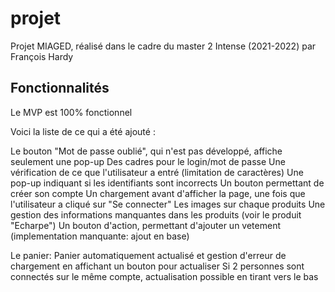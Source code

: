 # projet

Projet MIAGED, réalisé dans le cadre du master 2 Intense (2021-2022) par François Hardy

## Fonctionnalités

Le MVP est 100% fonctionnel

Voici la liste de ce qui a été ajouté :

Le bouton "Mot de passe oublié", qui n'est pas développé, affiche seulement une pop-up
Des cadres pour le login/mot de passe
Une vérification de ce que l'utilisateur a entré (limitation de caractères)
Une pop-up indiquant si les identifiants sont incorrects
Un bouton permettant de créer son compte
Un chargement avant d'afficher la page, une fois que l'utilisateur a cliqué sur "Se connecter"
Les images sur chaque produits
Une gestion des informations manquantes dans les produits (voir le produit "Echarpe")
Un bouton d'action, permettant d'ajouter un vetement (implementation manquante: ajout en base)

Le panier:
Panier automatiquement actualisé et gestion d'erreur de chargement en affichant un bouton pour actualiser
Si 2 personnes sont connectés sur le même compte, actualisation possible en tirant vers le bas

